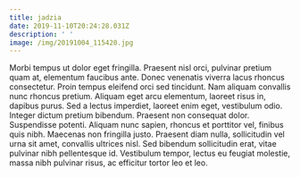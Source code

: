 ```yaml
---
title: jadzia
date: 2019-11-10T20:24:28.031Z
description: ' '
image: /img/20191004_115420.jpg
---
```

Morbi tempus ut dolor eget fringilla. Praesent nisl orci, pulvinar pretium quam at, elementum faucibus ante. Donec venenatis viverra lacus rhoncus consectetur. Proin tempus eleifend orci sed tincidunt. Nam aliquam convallis nunc rhoncus pretium. Aliquam eget arcu elementum, laoreet risus in, dapibus purus. Sed a lectus imperdiet, laoreet enim eget, vestibulum odio. Integer dictum pretium bibendum. Praesent non consequat dolor. Suspendisse potenti. Aliquam nunc sapien, rhoncus et porttitor vel, finibus quis nibh. Maecenas non fringilla justo. Praesent diam nulla, sollicitudin vel urna sit amet, convallis ultrices nisl. Sed bibendum sollicitudin erat, vitae pulvinar nibh pellentesque id. Vestibulum tempor, lectus eu feugiat molestie, massa nibh pulvinar risus, ac efficitur tortor leo et leo.
